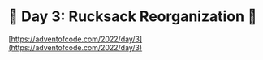 # 🎄 Day 3: Rucksack Reorganization 🎄

[https://adventofcode.com/2022/day/3](https://adventofcode.com/2022/day/3)
